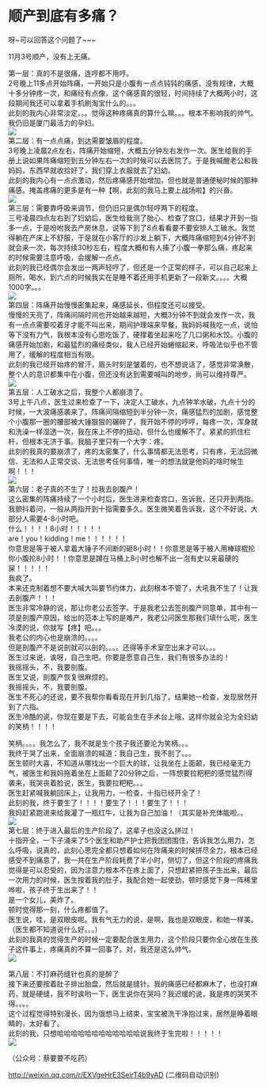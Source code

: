 # 顺产到底有多痛？

呀~可以回答这个问题了~~~  

11月3号顺产，没有上无痛。  

第一层：真的不是很痛，连哼都不用哼。  
2号晚上11多点开始阵痛，一开始只是小腹有一点点钝钝的痛感，没有规律，大概十多分钟疼一次，和痛经有点像，这个痛感真的很轻，时间持续了大概两小时，这段期间我还可以拿着手机刷淘宝什么的。。。  
此刻的我内心非常淡定。。。觉得这种疼痛真的算什么嘛。。。根本不影响我的帅气。我仍旧是厦门最活力的孕妇。  
![](https://pic2.zhimg.com/50/88e384144814b9d19452c6782e752ecf_b.jpg)  
第二层：有一点点痛，到达需要皱眉的程度。  
3号晚上凌晨2点左右，阵痛开始缩短，大概五分钟左右发作一次。医生给我的手册上说如果阵痛缩短到五分钟左右一次的时候可以去医院了。于是我喊醒老公和我妈妈，东西早就收拾好了，我们穿上衣服就去了妇幼。  
此刻的我内心有一点点激动，然后疼痛感开始增加，但也就是普通便秘时候的那种痛感。掩盖疼痛的更多是有一种【啊，此刻的我马上要上战场啦】的兴奋。  
![](https://pic3.zhimg.com/50/3ef78b809522301bfc9d7ffd624e0c6f_b.jpg)  
第三层：需要靠呼吸来调节，但仍旧只是偶尔轻哼两下的程度。  
三号凌晨四点左右到了妇幼后，医生给我测了胎心、检查了宫口，结果才开到一指多一点，于是吩咐我去产房休息，说等下到了8点看看要不要安排人工破水。我觉得躺在产床上不舒服，于是就在小客厅的沙发上躺下，大概阵痛缩短到4分钟不到就会来一次，每次持续30秒左右，程度大概和有人揍了小腹一拳那么痛，疼起来的时候需要注意呼吸，会缓解一点点。  
此刻的我已经偶尔会发出一两声轻哼了，但还是一个正常的样子，可以自己起来上厕所，喝水，到六点的时候我实在是睡不着还用手机更新了一段新文。。。。大概1000字。。。  
![](https://pic2.zhimg.com/50/4b603cfecd56281589270b72084b1676_b.jpg)  
第四层：阵痛开始慢慢密集起来，痛感延长，但程度还可以接受。  
慢慢的天亮了，阵痛间隔时间也开始越来越短，大概3分钟不到就会发作一次，我有一点点需要咬着牙才能不叫出来，期间护理端来早餐，我妈妈喊我吃一点，说怕等下没有力气，我根本没有心思吃饭了，硬撑着坐起来吃了几口粥和水饺。小腹的痛感开始加剧，和最猛烈的痛经类似，我人已经开始蜷缩起来，呼吸法似乎也不管用了，缓解的程度相当有限。  
此刻的我已经开始疼的冒汗，眉头时刻是皱着的，也不想说话了，感觉非常涣散，整个人的意识都集中在小腹，但还没有达到需要喊叫的地步，尚可以维持尊严。  
![](https://pic3.zhimg.com/50/6524f3ead847ef20fb5b64474a8d7d90_b.jpg)  
第五层：人工破水之后，我整个人都崩溃了。  
3号上午八点，医生过来检查了一下，决定人工破水，九点钟羊水破，九点十分的时候，一大波痛感袭来了。阵痛间隔缩短到半分钟一次，痛感猛烈的加剧，感觉整个小腹那一圈的腰部被大锤狠狠的碾碎了，我开始不停的哼哼，每疼一次，浑身就和洗澡一样湿透一次，我在床上不停的扭动，但什么也缓解不了。紧紧的抓住栏杆，但根本无济于事。我脑子里只有一个大字：疼。  
此刻的我真的要崩溃了，疼的太密集了，什么事情都无法思考，只有疼，无法回微信、无法和人正常交谈、无法思考任何事情，唯一的想法就是他妈的啥时候生啊！！！  
![](https://pic4.zhimg.com/50/c3b298d8ba649a1ed55e2156fad8dba3_b.jpg)  
第六层：老子真的不生了！拉我去剖腹产！  
这么密集的阵痛持续了一个小时后，医生进来检查宫口，告诉我，还只开到两指。我颤抖着问，一般从两指开到十指需要多久。医生微笑着告诉我，这个不好说，大部分人需要4-8小时吧。  
什么！！！！8小时！！！！！  
are！you！kidding！me！！！！！！  
你意思是等于被人拿着大锤子不间断的砸8小时！！你意思是等于被人用棒球棍抡你小腹抡8小时！！你意思是蹲在马桶上8小时也解不出一泡有史以来最硬的屎！！！！！  
我疯了。  
本来还克制着想不要大喊大叫要节约体力，此刻根本不管了，大吼我不生了！让我去剖腹产！！！  
医生非常冷静的说，那让你老公去签字。于是我老公去签剖腹产同意单，其中有一项是剖腹产原因，给出的范本上写的是难产，我老公问医生那我们填什么呢，医生冷漠的说，你就写【疼】吧。。。  
我老公的内心也是崩溃的。。。。  
但是剖腹产不是说剖就可以剖的。。。。还得等手术室空出来才可以。。。  
医生过来说，诶呀，自己生吧。你要是愿意自己生，我们有很多办法的！  
我摇摇头，不，我要剖腹。  
医生又说，剖腹产恢复很麻烦的。  
我摇摇头，不，我要剖腹。  
医生不死心的还说，要不我帮你看看现在开到几指了。结果她一检查，发现居然开到了六指。  
医生冷酷的说，你现在要是下去，可能会生在手术台上哦，这样你就会沦为全妇幼的笑柄！！！！  

笑柄。。。。我怎么了，我不就是生个孩子我还要沦为笑柄。。。  
我终于哭了出来，全面崩溃的喊道：我自己生，我不剖了。。。  
医生顿时大喜，不知道从哪找出一个巨大的球，让我坐在上面颠，我已经毫无力气，被医生和我妈拖着坐在上面颠了20分钟之后，一阵想要拉粑粑的感觉猛烈得袭来，我哭丧着脸说，医生，我要拉粑粑。。。  
医生赶紧喊我躺回床上，让我用力，一检查，十指已经开全了！  
此刻的我，终于要生了！！！！要生了！！！要生了！！！  
我妈赶紧跑进来给我灌了一瓶红牛，让我为自己加油！（其实是补充体能啦。。  
![](https://pic1.zhimg.com/50/3f5910a36fc03bc67af923d7cfcdb55e_b.jpg)  
第七层：终于进入最后的生产阶段了，这辈子也没这么拼过！  
十指开全，一下子涌来了5个医生和助产护士把我团团围住，告诉我怎么用力，怎么呼吸，说真的，此刻心思完全都只想着如何在阵痛来的时候拼尽全力，根本已经感受不到痛意了，我一共在生产阶段耗费了半小时，侧切了，但这个阶段的疼痛我觉得是可以忍受的，因为注意力根本不在疼上面了，只想赶紧把孩子生出来，最后一次用力的时候，医生按着我的肚子，我配合她一起使劲，顿时感觉下身一阵稀里哗啦，孩子终于生出来了！！  
是一个女儿，美炸了。  
顿时觉得那一刻，什么疼都值了。  
医生说，哇，是双眼皮呢。我有气无力的说，是啊，我也是双眼皮，和她一样美。  
（医生都不知道说什么好。。。)  
此刻的我真的觉得生产的时候一定要配合医生用力，这个阶段只要你全心放在生孩子这件事上，疼痛真的不算一回事了。对，我还是这么帅气。  
![](https://pic4.zhimg.com/50/cd280c2297ba1f98099197519f53ad8d_b.jpg)  

第八层：不打麻药缝针也真的是醉了  
接下来还要按着肚子排出胎盘，然后就是缝针。我的痛感已经都麻木了，也没打麻药，就是硬缝，我不时诶哟一下，医生说你在哭吗？我迟缓的说，我是疼的哭笑不得。。。。  
这个过程觉得特别漫长，因为很想马上结束，宝宝被洗干净抱过来，居然是睁着眼睛的，太好看了。  
此刻的我，只想哈哈哈哈哈哈哈哈哈哈哈哈说我终于生完啦！！！！！  
![](https://pic2.zhimg.com/50/42788b0c916906c91a85b94501fc1b07_b.jpg)  

（公众号：蔡要要不吃药）  

[<span>http://</span><span>weixin.qq.com/r/EXVgeHr</span><span>E3SeirT4b9yAD</span><span></span>](http://weixin.qq.com/r/EXVgeHrE3SeirT4b9yAD) (二维码自动识别)